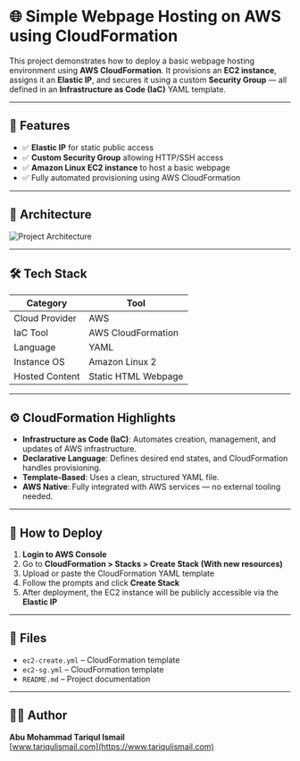 # 🌐 Simple Webpage Hosting on AWS using CloudFormation

This project demonstrates how to deploy a basic webpage hosting environment using **AWS CloudFormation**. It provisions an **EC2 instance**, assigns it an **Elastic IP**, and secures it using a custom **Security Group** — all defined in an **Infrastructure as Code (IaC)** YAML template.

---

## 🚀 Features

- ✅ **Elastic IP** for static public access
- ✅ **Custom Security Group** allowing HTTP/SSH access
- ✅ **Amazon Linux EC2 instance** to host a basic webpage
- ✅ Fully automated provisioning using AWS CloudFormation

---

## 🧱 Architecture



![Project Architecture](Project_Architecture.png)




---

## 🛠️ Tech Stack

| Category         | Tool                |
|------------------|---------------------|
| Cloud Provider    | AWS                 |
| IaC Tool          | AWS CloudFormation  |
| Language          | YAML                |
| Instance OS       | Amazon Linux 2      |
| Hosted Content    | Static HTML Webpage |

---

## ⚙️ CloudFormation Highlights

- **Infrastructure as Code (IaC)**: Automates creation, management, and updates of AWS infrastructure.
- **Declarative Language**: Defines desired end states, and CloudFormation handles provisioning.
- **Template-Based**: Uses a clean, structured YAML file.
- **AWS Native**: Fully integrated with AWS services — no external tooling needed.

---

## 📝 How to Deploy

1. **Login to AWS Console**
2. Go to **CloudFormation > Stacks > Create Stack (With new resources)**
3. Upload or paste the CloudFormation YAML template
4. Follow the prompts and click **Create Stack**
5. After deployment, the EC2 instance will be publicly accessible via the **Elastic IP**

---

## 📁 Files

- `ec2-create.yml` – CloudFormation template
- `ec2-sg.yml` – CloudFormation template
- `README.md` – Project documentation

---

## 🧑‍💻 Author

**Abu Mohammad Tariqul Ismail**  
[www.tariqulismail.com](https://www.tariqulismail.com)
